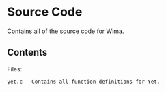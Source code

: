 # Source Code

Contains all of the source code for Wima.

## Contents

Files:

	yet.c   Contains all function definitions for Yet.

